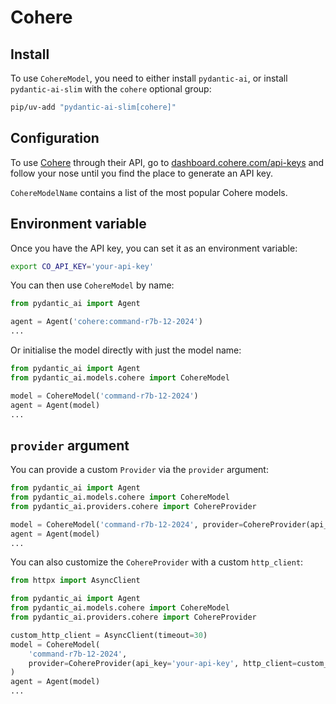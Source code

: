 # Cohere

## Install

To use `CohereModel`, you need to either install `pydantic-ai`, or install `pydantic-ai-slim` with the `cohere` optional group:

```bash
pip/uv-add "pydantic-ai-slim[cohere]"
```

## Configuration

To use [Cohere](https://cohere.com/) through their API, go to [dashboard.cohere.com/api-keys](https://dashboard.cohere.com/api-keys) and follow your nose until you find the place to generate an API key.

`CohereModelName` contains a list of the most popular Cohere models.

## Environment variable

Once you have the API key, you can set it as an environment variable:

```bash
export CO_API_KEY='your-api-key'
```

You can then use `CohereModel` by name:

```python
from pydantic_ai import Agent

agent = Agent('cohere:command-r7b-12-2024')
...
```

Or initialise the model directly with just the model name:

```python
from pydantic_ai import Agent
from pydantic_ai.models.cohere import CohereModel

model = CohereModel('command-r7b-12-2024')
agent = Agent(model)
...
```

## `provider` argument

You can provide a custom `Provider` via the `provider` argument:

```python
from pydantic_ai import Agent
from pydantic_ai.models.cohere import CohereModel
from pydantic_ai.providers.cohere import CohereProvider

model = CohereModel('command-r7b-12-2024', provider=CohereProvider(api_key='your-api-key'))
agent = Agent(model)
...
```

You can also customize the `CohereProvider` with a custom `http_client`:

```python
from httpx import AsyncClient

from pydantic_ai import Agent
from pydantic_ai.models.cohere import CohereModel
from pydantic_ai.providers.cohere import CohereProvider

custom_http_client = AsyncClient(timeout=30)
model = CohereModel(
    'command-r7b-12-2024',
    provider=CohereProvider(api_key='your-api-key', http_client=custom_http_client),
)
agent = Agent(model)
...
```
